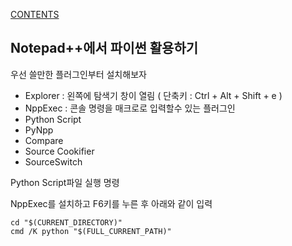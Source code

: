 [CONTENTS](README.md)
## Notepad++에서 파이썬 활용하기
우선 쓸만한 플러그인부터 설치해보자



- Explorer : 왼쪽에 탐색기 창이 열림 ( 단축키 : Ctrl + Alt + Shift + e )
- NppExec : 콘솔 명령을 매크로로 입력할수 있는 플러그인
- Python Script
- PyNpp
- Compare
- Source Cookifier
- SourceSwitch


Python Script파일 실행 명령

NppExec를 설치하고 F6키를 누른 후 아래와 같이 입력

    cd "$(CURRENT_DIRECTORY)"
    cmd /K python "$(FULL_CURRENT_PATH)"
